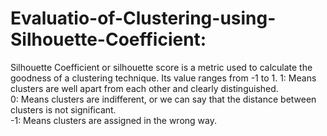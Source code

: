 # Evaluatio-of-Clustering-using-Silhouette-Coefficient:
Silhouette Coefficient or silhouette score is a metric used to calculate the goodness of a clustering technique. Its value ranges from -1 to 1.
1: Means clusters are well apart from each other and clearly distinguished.</br >
0: Means clusters are indifferent, or we can say that the distance between clusters is not significant.</br >
-1: Means clusters are assigned in the wrong way.</br >
